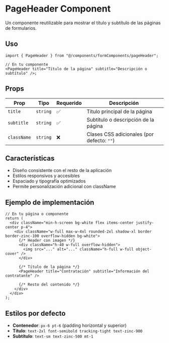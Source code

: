# PageHeader Component

Un componente reutilizable para mostrar el título y subtítulo de las páginas de formularios.

## Uso

```tsx
import { PageHeader } from "@/components/formComponents/pageHeader";

// En tu componente
<PageHeader title="Título de la página" subtitle="Descripción o subtítulo" />;
```

## Props

| Prop        | Tipo     | Requerido | Descripción                                |
| ----------- | -------- | --------- | ------------------------------------------ |
| `title`     | `string` | ✅        | Título principal de la página              |
| `subtitle`  | `string` | ✅        | Subtítulo o descripción de la página       |
| `className` | `string` | ❌        | Clases CSS adicionales (por defecto: `""`) |

## Características

- Diseño consistente con el resto de la aplicación
- Estilos responsivos y accesibles
- Espaciado y tipografía optimizados
- Permite personalización adicional con className

## Ejemplo de implementación

```tsx
// En tu página o componente
return (
  <div className="min-h-screen bg-white flex items-center justify-center p-4">
    <div className="w-full max-w-4xl rounded-2xl shadow-xl border border-zinc-100 overflow-hidden bg-white">
      {/* Header con imagen */}
      <div className="h-40 w-full overflow-hidden">
        <img src="..." alt="..." className="h-full w-full object-cover" />
      </div>

      {/* Título de la página */}
      <PageHeader title="Contratación" subtitle="Información del contratante" />

      {/* Resto del contenido */}
    </div>
  </div>
);
```

## Estilos por defecto

- **Contenedor**: `px-6 pt-6` (padding horizontal y superior)
- **Título**: `text-2xl font-semibold tracking-tight text-zinc-900`
- **Subtítulo**: `text-sm text-zinc-500 mt-1`
